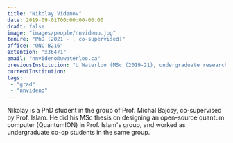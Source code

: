 ```yaml
---
title: "Nikolay Videnov"
date: 2019-09-01T00:00:00-00:00
draft: false
image: "images/people/nnvideno.jpg"
tenure: "PhD (2021 - , co-supervised)"
office: "QNC B216"
extention: "x36471"
email: "nnvideno@uwaterloo.ca"
previousInstitution: "U Waterloo (MSc (2019-21), undergraduate researcher (2017-19))"
currentInstitution: 
tags:
 - "grad"
 - "nnvideno"
---
```


Nikolay is a PhD student in the group of Prof. Michal Bajcsy, co-supervised by Prof. Islam. He did his MSc thesis on designing an open-source quantum computer (QuantumION) in Prof. Islam's group, and worked as undergraduate co-op students in the same group.
